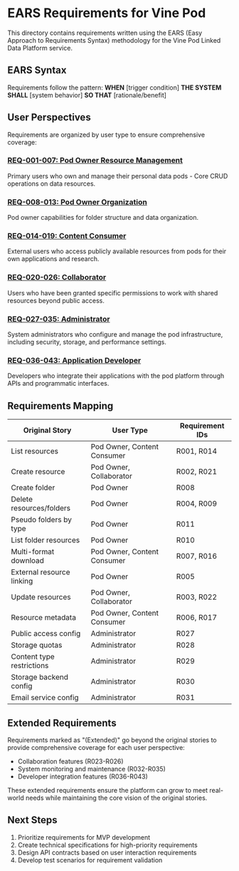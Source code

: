 # EARS Requirements for Vine Pod

This directory contains requirements written using the EARS (Easy Approach to Requirements Syntax) methodology for the Vine Pod Linked Data Platform service.

## EARS Syntax

Requirements follow the pattern:
**WHEN** [trigger condition]
**THE SYSTEM SHALL** [system behavior]
**SO THAT** [rationale/benefit]

## User Perspectives

Requirements are organized by user type to ensure comprehensive coverage:

### [REQ-001-007: Pod Owner Resource Management](REQ-001-007-pod-owner-resource-management.md)
Primary users who own and manage their personal data pods - Core CRUD operations on data resources.

### [REQ-008-013: Pod Owner Organization](REQ-008-013-pod-owner-organization.md)
Pod owner capabilities for folder structure and data organization.

### [REQ-014-019: Content Consumer](REQ-014-019-content-consumer.md)
External users who access publicly available resources from pods for their own applications and research.

### [REQ-020-026: Collaborator](REQ-020-026-collaborator.md)
Users who have been granted specific permissions to work with shared resources beyond public access.

### [REQ-027-035: Administrator](REQ-027-035-administrator.md)
System administrators who configure and manage the pod infrastructure, including security, storage, and performance settings.

### [REQ-036-043: Application Developer](REQ-036-043-application-developer.md)
Developers who integrate their applications with the pod platform through APIs and programmatic interfaces.

## Requirements Mapping

| Original Story | User Type | Requirement IDs |
|---------------|-----------|-----------------|
| List resources | Pod Owner, Content Consumer | R001, R014 |
| Create resource | Pod Owner, Collaborator | R002, R021 |
| Create folder | Pod Owner | R008 |
| Delete resources/folders | Pod Owner | R004, R009 |
| Pseudo folders by type | Pod Owner | R011 |
| List folder resources | Pod Owner | R010 |
| Multi-format download | Pod Owner, Content Consumer | R007, R016 |
| External resource linking | Pod Owner | R005 |
| Update resources | Pod Owner, Collaborator | R003, R022 |
| Resource metadata | Pod Owner, Content Consumer | R006, R017 |
| Public access config | Administrator | R027 |
| Storage quotas | Administrator | R028 |
| Content type restrictions | Administrator | R029 |
| Storage backend config | Administrator | R030 |
| Email service config | Administrator | R031 |

## Extended Requirements

Requirements marked as "(Extended)" go beyond the original stories to provide comprehensive coverage for each user perspective:

- Collaboration features (R023-R026)
- System monitoring and maintenance (R032-R035)
- Developer integration features (R036-R043)

These extended requirements ensure the platform can grow to meet real-world needs while maintaining the core vision of the original stories.

## Next Steps

1. Prioritize requirements for MVP development
2. Create technical specifications for high-priority requirements
3. Design API contracts based on user interaction requirements
4. Develop test scenarios for requirement validation